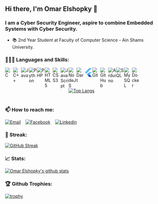 ## Hi there, I'm Omar Elshopky 👋

### I am a Cyber Security Engineer, aspire to combine Embedded Systems with Cyber Security.
- 📚  2nd Year Student at Faculty of Computer Science - Ain Shams University.

### 👨🏻‍💻 Languages and Skills:
[<img align="left" alt="C" width="26px" src="https://raw.githubusercontent.com/jmnote/z-icons/master/svg/c.svg" />]()
[<img align="left" alt="C++" width="26px" src="https://raw.githubusercontent.com/jmnote/z-icons/master/svg/cpp.svg" />]()
[<img align="left" alt="Java" width="26px" src="https://raw.githubusercontent.com/jmnote/z-icons/master/svg/java.svg" />]()
[<img align="left" alt="Python" width="26px" src="https://raw.githubusercontent.com/jmnote/z-icons/master/svg/python.svg" />]()
[<img align="left" alt="PHP" width="26px" src="https://upload.wikimedia.org/wikipedia/commons/thumb/2/27/PHP-logo.svg/1280px-PHP-logo.svg.png" />]()
[<img align="left" alt="HTML5" width="26px" src="https://upload.wikimedia.org/wikipedia/commons/thumb/3/38/HTML5_Badge.svg/600px-HTML5_Badge.svg.png" />]()
[<img align="left" alt="CSS3" width="26px" src="https://cdn4.iconfinder.com/data/icons/social-media-logos-6/512/121-css3-512.png" />]()
[<img align="left" alt="JavaScript" width="26px" src="https://raw.githubusercontent.com/jmnote/z-icons/master/svg/javascript.svg" />]()
[<img align="left" alt="NodeJS" width="26px" src="https://cdn.worldvectorlogo.com/logos/nodejs-icon.svg" />]()
[<img align="left" alt="Dart" width="26px" src="https://img.icons8.com/color/48/000000/dart.png" />]()
[<img align="left" alt="Flutter" width="26px" src="https://raw.githubusercontent.com/dnfield/flutter_svg/7d374d7107561cbd906d7c0ca26fef02cc01e7c8/example/assets/flutter_logo.svg?sanitize=true" />]()
[<img align="left" alt="Git" width="26px" src="https://raw.githubusercontent.com/jmnote/z-icons/master/svg/git.svg" />]()
[<img align="left" alt="GitHub" width="26px" src="https://upload.wikimedia.org/wikipedia/commons/9/91/Octicons-mark-github.svg" />]()
[<img align="left" alt="Arduino" width="26px" src="https://cdn.worldvectorlogo.com/logos/arduino-1.svg" />]()
[<img align="left" alt="SQL" width="26px" src="https://upload.wikimedia.org/wikipedia/en/thumb/6/68/Oracle_SQL_Developer_logo.svg/1200px-Oracle_SQL_Developer_logo.svg.png" />]()
[<img align="left" alt="MySQL" width="26px" src="https://cdn.worldvectorlogo.com/logos/mysql-6.svg" />]()
[<img align="left" alt="Docker" width="26px" src="https://cdn.worldvectorlogo.com/logos/docker.svg" />]()
<br><br><br>
[![Top Langs](https://github-readme-stats.vercel.app/api/top-langs/?username=omarelshopky&langs_count=15&layout=compact&theme=radical)](https://github.com/omarelshopky?tab=repositories)

### <br> 📫 How to reach me:
[<img src='https://cdn.worldvectorlogo.com/logos/official-gmail-icon-2020-.svg' alt='Email' height='40'>](mailto:omarheshamali202@gmail.com)
&nbsp;&nbsp;
[<img src='https://raw.githubusercontent.com/jmnote/z-icons/master/svg/facebook.svg' alt='Facebook' height='40'>](https://www.facebook.com/omarelshopky1)
&nbsp;&nbsp;
[<img src='https://cdn.worldvectorlogo.com/logos/linkedin-icon-2.svg' alt='Linkedin' height='40'>](https://www.linkedin.com/in/omarelshopky)


### 🌟 Streak:
[![GitHub Streak](https://github-readme-streak-stats.herokuapp.com/?user=omarelshopky&theme=radical&include_all_commits=true&count_private=true)](https://github.com/omarelshopky)


### 📈 Stats:
[![Omar Elshopky's github stats](https://github-readme-stats.vercel.app/api?username=omarelshopky&show_icons=true&theme=radical&include_all_commits=true&count_private=true)](https://github.com/omarelshopky?tab=repositories)
  
### 🏆 Github Trophies:
[![trophy](https://github-profile-trophy.vercel.app/?username=omarelshopky&theme=darkhub&no-frame=true)](https://github.com/ryo-ma/github-profile-trophy)
